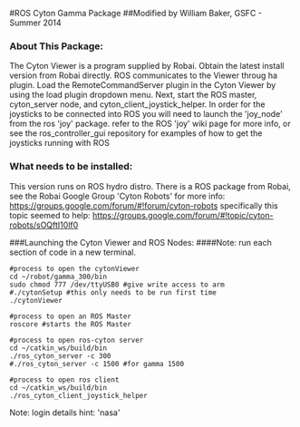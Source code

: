 #ROS Cyton Gamma Package
##Modified by William Baker, GSFC - Summer 2014

### About This Package:
The Cyton Viewer is a program supplied by Robai.  Obtain the latest install version from Robai directly.
ROS communicates to the Viewer throug ha plugin.  Load the RemoteCommandServer plugin in the Cyton Viewer by using the load plugin dropdown menu.
Next, start the ROS master, cyton_server node, and cyton_client_joystick_helper.
In order for the joysticks to be connected into ROS you will need to launch the 'joy_node' from the ros 'joy' package.
refer to the ROS 'joy' wiki page for more info, or see the ros_controller_gui repository for examples of how to get the joysticks running with ROS


### What needs to be installed:
This version runs on ROS hydro distro.
There is a ROS package from Robai, see the Robai Google Group 'Cyton Robots' for more info:
https://groups.google.com/forum/#!forum/cyton-robots
specifically this topic seemed to help:
https://groups.google.com/forum/#!topic/cyton-robots/sOQftI10lf0 

###Launching the Cyton Viewer and ROS Nodes:
####Note: run each section of code in a new terminal.
```
#process to open the cytonViewer
cd ~/robot/gamma_300/bin
sudo chmod 777 /dev/ttyUSB0 #give write access to arm
#./cytonSetup #this only needs to be run first time
./cytonViewer

#process to open an ROS Master
roscore #starts the ROS Master

#process to open ros-cyton server
cd ~/catkin_ws/build/bin
./ros_cyton_server -c 300 
#./ros_cyton_server -c 1500 #for gamma 1500

#process to open ros client
cd ~/catkin_ws/build/bin
./ros_cyton_client_joystick_helper
```

Note: login details hint: 'nasa'
